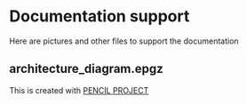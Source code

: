# Documentation support

Here are pictures and other files to support the documentation

## architecture_diagram.epgz

This is created with [PENCIL PROJECT](https://pencil.evolus.vn/)

